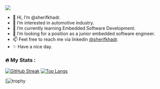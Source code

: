 ![](https://komarev.com/ghpvc/?username=sherifkhadr&style=plastic&color=1B9C85)

- 👋 Hi, I’m @sherifkhadr.
- 👀 I’m interested in automotive industry.
- 🌱 I’m currently learning Embedded Software Development.
- 💞️ I’m looking for a position as a junior embedded software engineer.
- 📫 Feel free to reach me via linkedin [@sherifkhadr](https://www.linkedin.com/in/sherifkhadr/).
- ✨ Have a nice day.

### :fire: My Stats :

[![GitHub Streak](http://github-readme-streak-stats.herokuapp.com?user=sherifkhadr&theme=dark&background=000000)](https://git.io/streak-stats)            [![Top Langs](https://github-readme-stats.vercel.app/api/top-langs/?username=sherifkhadr&layout=compact&theme=vision-friendly-dark)](https://github.com/anuraghazra/github-readme-stats)

[![trophy](https://github-profile-trophy.vercel.app/?username=sherifkhadr&theme=chalk)

<!---
sherifkhadr/sherifkhadr is a ✨ special ✨ repository because its `README.md` (this file) appears on your GitHub profile.
You can click the Preview link to take a look at your changes.
--->
